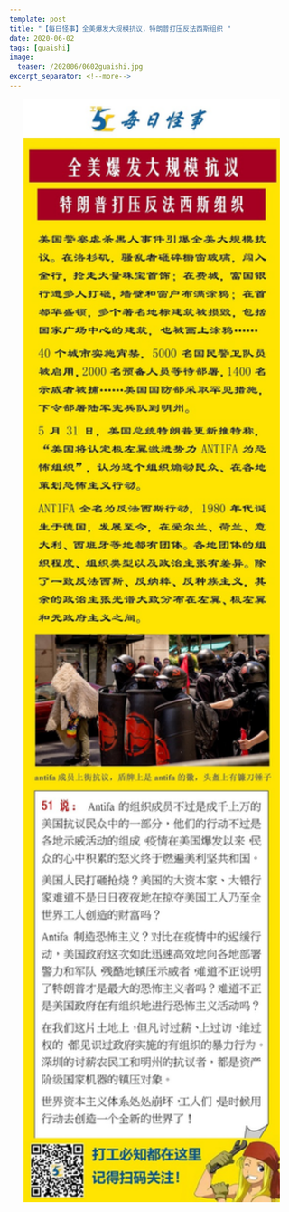 ```yaml
---
template: post
title: "【每日怪事】全美爆发大规模抗议，特朗普打压反法西斯组织 "
date: 2020-06-02
tags: [guaishi]
image:
  teaser: /202006/0602guaishi.jpg
excerpt_separator: <!--more-->
---
```


<div style="text-align:center;color:grey"><img src="/images/202006/0602guaishi.jpg" width="90%"></div><br>

